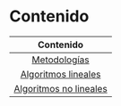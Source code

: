 # Contenido

|        **Contenido**      |
|:----------------------:	|
| [Metodologías]()          |
| [Algoritmos lineales]()   |
| [Algoritmos no lineales]()|
